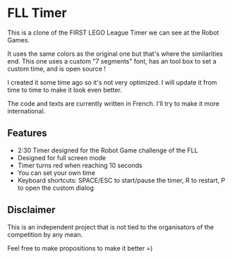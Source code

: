 FLL Timer
=========

This is a clone of the FIRST LEGO League Timer we can see at the Robot Games.

It uses the same colors as the original one but that's where the similarities end. This one uses a custom "7 segments" font, has an tool box to set a custom time, and is open source !

I created it some time ago so it's not very optimized. I will update it from time to time to make it look even better.

The code and texts are currently written in French. I'll try to make it more international.

Features
--------

*   2:30 Timer designed for the Robot Game challenge of the FLL
*   Designed for full screen mode
*   Timer turns red when reaching 10 seconds
*   You can set your own time
*   Keyboard shortcuts: SPACE/ESC to start/pause the timer, R to restart, P to open the custom dialog

Disclaimer
----------

This is an independent project that is not tied to the organisators of the competition by any mean.

Feel free to make propositions to make it better =)
